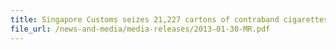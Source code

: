 ```yaml
---
title: Singapore Customs seizes 21,227 cartons of contraband cigarettes in three days 
file_url: /news-and-media/media-releases/2013-01-30-MR.pdf
---
```


